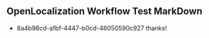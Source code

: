 ## OpenLocalization Workflow Test MarkDown
* 8a4b98cd-afbf-4447-b0cd-46050590c927 thanks!

<!--HONumber=Jul16_HO2-->


